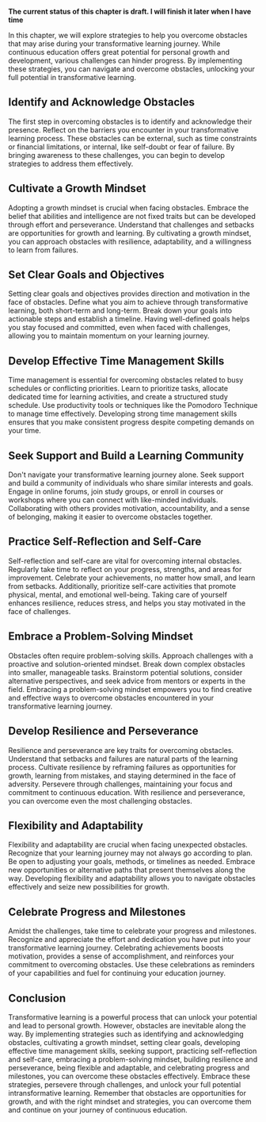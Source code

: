 **The current status of this chapter is draft. I will finish it later when I have time**

In this chapter, we will explore strategies to help you overcome obstacles that may arise during your transformative learning journey. While continuous education offers great potential for personal growth and development, various challenges can hinder progress. By implementing these strategies, you can navigate and overcome obstacles, unlocking your full potential in transformative learning.

Identify and Acknowledge Obstacles
----------------------------------

The first step in overcoming obstacles is to identify and acknowledge their presence. Reflect on the barriers you encounter in your transformative learning process. These obstacles can be external, such as time constraints or financial limitations, or internal, like self-doubt or fear of failure. By bringing awareness to these challenges, you can begin to develop strategies to address them effectively.

Cultivate a Growth Mindset
--------------------------

Adopting a growth mindset is crucial when facing obstacles. Embrace the belief that abilities and intelligence are not fixed traits but can be developed through effort and perseverance. Understand that challenges and setbacks are opportunities for growth and learning. By cultivating a growth mindset, you can approach obstacles with resilience, adaptability, and a willingness to learn from failures.

Set Clear Goals and Objectives
------------------------------

Setting clear goals and objectives provides direction and motivation in the face of obstacles. Define what you aim to achieve through transformative learning, both short-term and long-term. Break down your goals into actionable steps and establish a timeline. Having well-defined goals helps you stay focused and committed, even when faced with challenges, allowing you to maintain momentum on your learning journey.

Develop Effective Time Management Skills
----------------------------------------

Time management is essential for overcoming obstacles related to busy schedules or conflicting priorities. Learn to prioritize tasks, allocate dedicated time for learning activities, and create a structured study schedule. Use productivity tools or techniques like the Pomodoro Technique to manage time effectively. Developing strong time management skills ensures that you make consistent progress despite competing demands on your time.

Seek Support and Build a Learning Community
-------------------------------------------

Don't navigate your transformative learning journey alone. Seek support and build a community of individuals who share similar interests and goals. Engage in online forums, join study groups, or enroll in courses or workshops where you can connect with like-minded individuals. Collaborating with others provides motivation, accountability, and a sense of belonging, making it easier to overcome obstacles together.

Practice Self-Reflection and Self-Care
--------------------------------------

Self-reflection and self-care are vital for overcoming internal obstacles. Regularly take time to reflect on your progress, strengths, and areas for improvement. Celebrate your achievements, no matter how small, and learn from setbacks. Additionally, prioritize self-care activities that promote physical, mental, and emotional well-being. Taking care of yourself enhances resilience, reduces stress, and helps you stay motivated in the face of challenges.

Embrace a Problem-Solving Mindset
---------------------------------

Obstacles often require problem-solving skills. Approach challenges with a proactive and solution-oriented mindset. Break down complex obstacles into smaller, manageable tasks. Brainstorm potential solutions, consider alternative perspectives, and seek advice from mentors or experts in the field. Embracing a problem-solving mindset empowers you to find creative and effective ways to overcome obstacles encountered in your transformative learning journey.

Develop Resilience and Perseverance
-----------------------------------

Resilience and perseverance are key traits for overcoming obstacles. Understand that setbacks and failures are natural parts of the learning process. Cultivate resilience by reframing failures as opportunities for growth, learning from mistakes, and staying determined in the face of adversity. Persevere through challenges, maintaining your focus and commitment to continuous education. With resilience and perseverance, you can overcome even the most challenging obstacles.

Flexibility and Adaptability
----------------------------

Flexibility and adaptability are crucial when facing unexpected obstacles. Recognize that your learning journey may not always go according to plan. Be open to adjusting your goals, methods, or timelines as needed. Embrace new opportunities or alternative paths that present themselves along the way. Developing flexibility and adaptability allows you to navigate obstacles effectively and seize new possibilities for growth.

Celebrate Progress and Milestones
---------------------------------

Amidst the challenges, take time to celebrate your progress and milestones. Recognize and appreciate the effort and dedication you have put into your transformative learning journey. Celebrating achievements boosts motivation, provides a sense of accomplishment, and reinforces your commitment to overcoming obstacles. Use these celebrations as reminders of your capabilities and fuel for continuing your education journey.

Conclusion
----------

Transformative learning is a powerful process that can unlock your potential and lead to personal growth. However, obstacles are inevitable along the way. By implementing strategies such as identifying and acknowledging obstacles, cultivating a growth mindset, setting clear goals, developing effective time management skills, seeking support, practicing self-reflection and self-care, embracing a problem-solving mindset, building resilience and perseverance, being flexible and adaptable, and celebrating progress and milestones, you can overcome these obstacles effectively. Embrace these strategies, persevere through challenges, and unlock your full potential intransformative learning. Remember that obstacles are opportunities for growth, and with the right mindset and strategies, you can overcome them and continue on your journey of continuous education.
